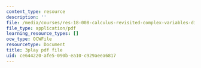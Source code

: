 ```yaml
---
content_type: resource
description: ''
file: /media/courses/res-18-008-calculus-revisited-complex-variables-differential-equations-and-linear-algebra-fall-2011/ce644220afe5090bea10c929aeea6817_ZYf0tz9oVz8.pdf
file_type: application/pdf
learning_resource_types: []
ocw_type: OCWFile
resourcetype: Document
title: 3play pdf file
uid: ce644220-afe5-090b-ea10-c929aeea6817
---
```

